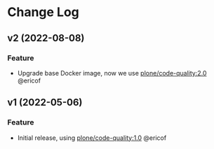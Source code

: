# Change Log

## v2 (2022-08-08)

### Feature

- Upgrade base Docker image, now we use [plone/code-quality:2.0](https://hub.docker.com/r/plone/code-quality) @ericof


## v1 (2022-05-06)

### Feature

- Initial release, using [plone/code-quality:1.0](https://hub.docker.com/r/plone/code-quality) @ericof
